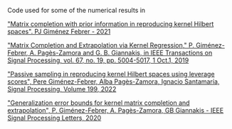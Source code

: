 Code used for some of the numerical results in 

["Matrix completion with prior information in reproducing kernel Hilbert spaces". PJ Giménez Febrer - 2021](https://scholar.google.com/citations?view_op=view_citation&hl=en&user=70sxG4cAAAAJ&citation_for_view=70sxG4cAAAAJ:W7OEmFMy1HYC)

[ "Matrix Completion and Extrapolation via Kernel Regression," P. Giménez-Febrer, A. Pagès-Zamora and G. B. Giannakis, in IEEE Transactions on Signal Processing, vol. 67, no. 19, pp. 5004-5017, 1 Oct.1, 2019](https://scholar.google.com/citations?view_op=view_citation&hl=en&user=70sxG4cAAAAJ&citation_for_view=70sxG4cAAAAJ:qjMakFHDy7sC)

["Passive sampling in reproducing kernel Hilbert spaces using leverage scores", Pere Giménez-Febrer, Alba Pagès-Zamora, Ignacio Santamaría, Signal Processing, Volume 199, 2022](https://scholar.google.com/citations?view_op=view_citation&hl=en&user=70sxG4cAAAAJ&citation_for_view=70sxG4cAAAAJ:YsMSGLbcyi4C)

["Generalization error bounds for kernel matrix completion and extrapolation",  P. Giménez-Febrer, A. Pagès-Zamora, GB Giannakis - IEEE Signal Processing Letters, 2020](https://scholar.google.com/citations?view_op=view_citation&hl=en&user=70sxG4cAAAAJ&citation_for_view=70sxG4cAAAAJ:zYLM7Y9cAGgC)
